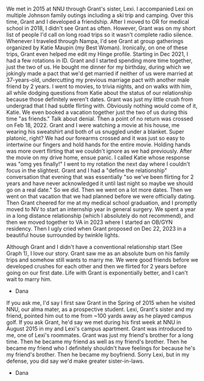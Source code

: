 We met in 2015 at NNU through Grant's sister, Lexi. I accompanied Lexi on multiple Johnson family outings including a ski trip and camping. Over this time, Grant and I developed a friendship. After I moved to OR for medical school in 2018, I didn't see Grant as often. However, Grant was on my short list of people I'd call on long road trips so it wasn't complete radio silence. Whenever I traveled through Nampa, I'd see Grant at group gatherings organized by Katie Maupin (my Best Woman). Ironically, on one of these trips, Grant even helped me edit my Hinge profile. Starting in Dec 2021, I had a few rotations in ID. Grant and I started spending more time together, just the two of us. He bought me dinner for my birthday, during which we jokingly made a pact that we'd get married if neither of us were married at 37-years-old, undercutting my previous marriage pact with another male friend by 2 years. I went to movies, to trivia nights, and on walks with him, all while dodging questions from Katie about the status of our relationship because those definitely weren't dates. Grant was just my little crush from undergrad that I had subtle flirting with. Obviously nothing would come of it, Katie. We even booked a vacation together just the two of us during this time "as friends." Talk about denial. Then a point of no return was crossed on Feb 18, 2022. Grant and I were watching a movie at his house, me wearing his sweatshirt and both of us snuggled under a blanket. Super platonic, right? We had our forearms crossed and it was just so easy to intertwine our fingers and hold hands for the entire movie. Holding hands was more overt flirting that we couldn't ignore as we had previously. After the movie on my drive home, ensue panic. I called Katie whose response was "omg yes finally!" I went to my rotation the next day where I couldn't focus in the slightest. Grant and I had a "define the relationship" conversation that evening that was essentially "so we've been flirting for 2 years and have never acknowledged it until last night so maybe we should go on a real date." So we did. Then we went on a lot more dates. Then we went on that vacation that we had planned before we were officially dating. Then Grant cheered for me at my medical school graduation, and I promptly moved to NV to start an internship year in general surgery. We spent a year in a long distance relationship (which I absolutely do not recommend), and then we moved together to VA in 2023 where I started an OB/GYN residency. Then I ugly cried when Grant proposed on Dec 22, 2023 in a beautiful house surrounded by twinkle lights. 

Although Grant and I didn't have a conventional relationship start (See Graph 1), I love our story. Grant saw me as an absolute bum on his family trips and somehow still wants to marry me. We were good friends before we developed crushes for each other and then we flirted for 2 years before going on our first date. Life with Grant is exponentially better, and I can't wait to marry him. 
- Dana


If you ask me, I'd say I first saw Grant in the Spring of 2015 when he visited NNU, our alma mater, as a prospective student. Lexi, Grant's sister and my friend, pointed him out to me from ~100 yards away as he played campus golf. If you ask Grant, he'd say we met during his first week at NNU in August 2015 in my and Lexi's campus apartment. Grant was introduced to me, one of Lexi's roommates. Grant was just my friend's brother for a long time. Then he became my friend as well as my friend's brother. Then he became my friend who I definitely shouldn't have feelings for because he's my friend's brother. Then he became my boyfriend. Sorry Lexi, but in my defense, you did say we'd make greater sister-in-laws. 
- Dana